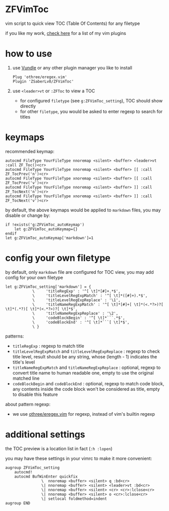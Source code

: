 # ZFVimToc

vim script to quick view TOC (Table Of Contents) for any filetype

if you like my work, [check here](https://github.com/ZSaberLv0?utf8=%E2%9C%93&tab=repositories&q=ZFVim) for a list of my vim plugins


# how to use

1. use [Vundle](https://github.com/VundleVim/Vundle.vim) or any other plugin manager you like to install

    ```
    Plug 'othree/eregex.vim'
    Plugin 'ZSaberLv0/ZFVimToc'
    ```

1. use `<leader>vt` or `:ZFToc` to view a TOC

    * for configured `filetype` (see `g:ZFVimToc_setting`),
        TOC should show directly
    * for other `filetype`, you would be asked to enter regexp to search for titles


# keymaps

recommended keymap:

```
autocmd FileType YourFileType nnoremap <silent> <buffer> <leader>vt :call ZF_Toc()<cr>
autocmd FileType YourFileType nnoremap <silent> <buffer> [[ :call ZF_TocPrev('n')<cr>
autocmd FileType YourFileType xnoremap <silent> <buffer> [[ :call ZF_TocPrev('v')<cr>
autocmd FileType YourFileType nnoremap <silent> <buffer> ]] :call ZF_TocNext('n')<cr>
autocmd FileType YourFileType xnoremap <silent> <buffer> ]] :call ZF_TocNext('v')<cr>
```

by default, the above keymaps would be applied to `markdown` files,
you may disable or change by:

```
if !exists('g:ZFVimToc_autoKeymap')
    let g:ZFVimToc_autoKeymap={}
endif
let g:ZFVimToc_autoKeymap['markdown']=1
```


# config your own filetype

by default, only `markdown` file are configured for TOC view,
you may add config for your own filetype

```
let g:ZFVimToc_setting['markdown'] = {
            \     'titleRegExp' : '^[ \t]*[#]+.*$',
            \     'titleLevelRegExpMatch' : '^[ \t]*([#]+).*$',
            \     'titleLevelRegExpReplace' : '\1',
            \     'titleNameRegExpMatch' : '^[ \t]*[#]+[ \t]*(<.*?>)?[ \t]*(.*?)[ \t]*(<.*?>)?[ \t]*$',
            \     'titleNameRegExpReplace' : '\2',
            \     'codeBlockBegin' : '^[ \t]*```.*$',
            \     'codeBlockEnd' : '^[ \t]*```[ \t]*$',
            \ }
```

patterns:

* `titleRegExp` : regexp to match title
* `titleLevelRegExpMatch` and `titleLevelRegExpReplace` : regexp to check title level,
    result should be any string, whose (length - 1) indicates the title's level
* `titleNameRegExpMatch` and `titleNameRegExpReplace` : optional,
    regexp to convert title name to human readable one,
    empty to use the original matched line
* `codeBlockBegin` and `codeBlockEnd` : optional,
    regexp to match code block,
    any contents inside the code block won't be considered as title,
    empty to disable this feature

about pattern regexp:

* we use [othree/eregex.vim](https://github.com/othree/eregex.vim) for regexp,
    instead of vim's builtin regexp


# additional settings

the TOC preview is a location list in fact (`:h :lopen`)

you may have these settings in your vimrc to make it more convenient:

```
augroup ZFVimToc_setting
    autocmd!
    autocmd BufWinEnter quickfix
                \  nnoremap <buffer> <silent> q :bd<cr>
                \| nnoremap <buffer> <silent> <leader>vt :bd<cr>
                \| nnoremap <buffer> <silent> <cr> <cr>:lclose<cr>
                \| nnoremap <buffer> <silent> o <cr>:lclose<cr>
                \| setlocal foldmethod=indent
augroup END
```

